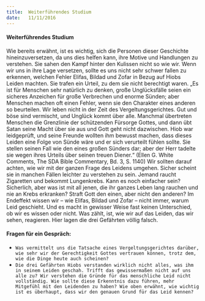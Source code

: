 ```yaml
---
title:  Weiterführendes Studium
date:   11/11/2016
---
```


#### Weiterführendes Studium

Wie bereits erwähnt, ist es wichtig, sich die Personen dieser Geschichte hineinzuversetzen, da uns dies helfen kann, ihre Motive und Handlungen zu verstehen. Sie sahen den Kampf hinter den Kulissen nicht so wie wir. Wenn wir uns in ihre Lage versetzen, sollte es uns nicht sehr schwer fallen zu erkennen, welchen Fehler Elifas, Bildad und Zofar in Bezug auf Hiobs Leiden machten. Sie trafen ein Urteil, zu dem sie nicht berechtigt waren. „Es ist für Menschen sehr natürlich zu denken, große Unglücksfälle seien ein sicheres Anzeichen für große Verbrechen und enorme Sünden; aber Menschen machen oft einen Fehler, wenn sie den Charakter eines anderen so beurteilen. Wir leben nicht in der Zeit des Vergeltungsgerichtes. Gut und böse sind vermischt, und Unglück kommt über alle. Manchmal übertreten Menschen die Grenzlinie der schützenden Fürsorge Gottes, und dann übt Satan seine Macht über sie aus und Gott geht nicht dazwischen. Hiob war leidgeprüft, und seine Freunde wollten ihm bewusst machen, dass dieses Leiden eine Folge von Sünde wäre und er sich verurteilt fühlen sollte. Sie stellen seinen Fall wie den eines großen Sünders dar; aber der Herr tadelte sie wegen ihres Urteils über seinen treuen Diener.“ (Ellen G. White Comments, The SDA Bible Commentary, Bd. 3, S. 1140) Wir sollten darauf achten, wie wir mit der ganzen Frage des Leidens umgehen. Sicher scheint sie in manchen Fällen leichter zu verstehen zu sein. Jemand raucht Zigaretten und bekommt Lungenkrebs. Kann es noch einfacher sein? Sicherlich, aber was ist mit all jenen, die ihr ganzes Leben lang rauchen und nie an Krebs erkranken? Straft Gott den einen, aber nicht den anderen? Im Endeffekt wissen wir – wie Elifas, Bildad und Zofar – nicht immer, warum Leid geschieht. Und es macht in gewisser Weise fast keinen Unterschied, ob wir es wissen oder nicht. Was zählt, ist, wie wir auf das Leiden, das wir sehen, reagieren. Hier lagen die drei Gefährten völlig falsch.

#### Fragen für ein Gespräch:

- `Was vermittelt uns die Tatsache eines Vergeltungsgerichtes darüber, wie sehr wir der Gerechtigkeit Gottes vertrauen können, trotz dem, wie die Dinge heute auch scheinen?`
- `Die drei Gefährten Hiobs verstanden wirklich nicht alles, was ihm in seinem Leiden geschah. Trifft das gewissermaßen nicht auf uns alle zu? Wir verstehen die Gründe für das menschliche Leid nicht vollständig. Wie sollte diese Erkenntnis dazu führen, mehr Mitgefühl mit den Leidenden zu haben? Wie oben erwähnt, wie wichtig ist es überhaupt, dass wir den genauen Grund für das Leid kennen?`